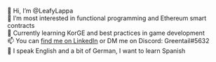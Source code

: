 👋 Hi, I’m @LeafyLappa  
👀 I’m most interested in functional programming and Ethereum smart contracts  
🌱 Currently learning KorGE and best practices in game development  
📫 You can [find me on LinkedIn](https://www.linkedin.com/in/mihail-ashkadov/) or DM me on Discord: Greentail#5632   
💬 I speak English and a bit of German, I want to learn Spanish  
